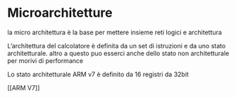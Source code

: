 # Microarchitetture

la micro architettura è la base per mettere insieme reti logici e architettura

L’architettura del calcolatore è definita da un set di istruzioni e da uno stato
architetturale. altro a questo puo esserci anche dello stato non architetturale per morivi di performance

Lo stato architetturale ARM v7 è definito da 16 registri da 32bit

[[ARM V7]]
